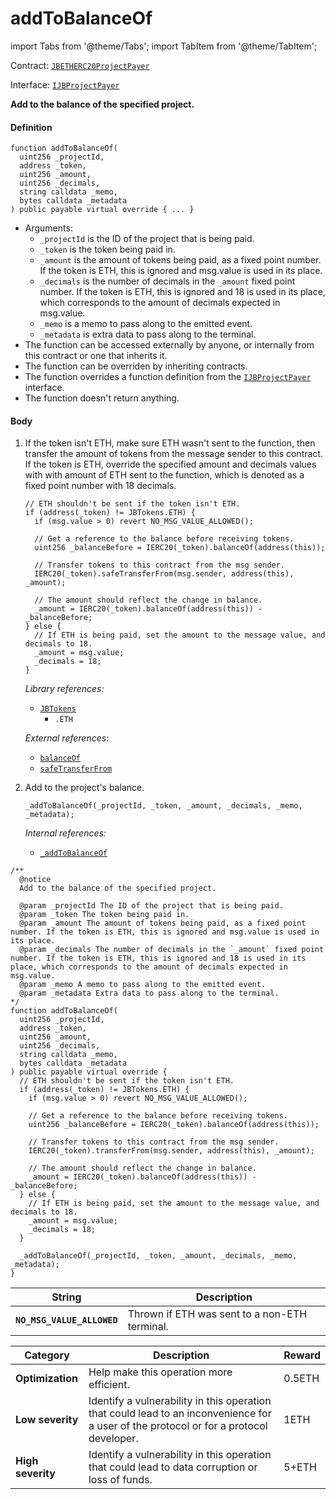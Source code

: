 # addToBalanceOf

import Tabs from '@theme/Tabs';
import TabItem from '@theme/TabItem';

Contract: [`JBETHERC20ProjectPayer`](/dev/api/contracts/or-utilities/jbetherc20projectpayer/README.md)

Interface: [`IJBProjectPayer`](/dev/api/interfaces/ijbprojectpayer.md)

<Tabs>
<TabItem value="Step by step" label="Step by step">

**Add to the balance of the specified project.**

#### Definition

```
function addToBalanceOf(
  uint256 _projectId,
  address _token,
  uint256 _amount,
  uint256 _decimals,
  string calldata _memo,
  bytes calldata _metadata
) public payable virtual override { ... }
```

* Arguments:
  * `_projectId` is the ID of the project that is being paid.
  * `_token` is the token being paid in.
  * `_amount` is the amount of tokens being paid, as a fixed point number. If the token is ETH, this is ignored and msg.value is used in its place.
  * `_decimals` is the number of decimals in the `_amount` fixed point number. If the token is ETH, this is ignored and 18 is used in its place, which corresponds to the amount of decimals expected in msg.value.
  * `_memo` is a memo to pass along to the emitted event.
  * `_metadata` is extra data to pass along to the terminal.
* The function can be accessed externally by anyone, or internally from this contract or one that inherits it.
* The function can be overriden by inheriting contracts.
* The function overrides a function definition from the [`IJBProjectPayer`](/dev/api/interfaces/ijbprojectpayer.md) interface.
* The function doesn't return anything.

#### Body

1.  If the token isn't ETH, make sure ETH wasn't sent to the function, then transfer the amount of tokens from the message sender to this contract. If the token is ETH, override the specified amount and decimals values with with amount of ETH sent to the function, which is denoted as a fixed point number with 18 decimals.

    ```
    // ETH shouldn't be sent if the token isn't ETH.
    if (address(_token) != JBTokens.ETH) {
      if (msg.value > 0) revert NO_MSG_VALUE_ALLOWED();

      // Get a reference to the balance before receiving tokens.
      uint256 _balanceBefore = IERC20(_token).balanceOf(address(this));

      // Transfer tokens to this contract from the msg sender.
      IERC20(_token).safeTransferFrom(msg.sender, address(this), _amount);

      // The amount should reflect the change in balance.
      _amount = IERC20(_token).balanceOf(address(this)) - _balanceBefore;
    } else {
      // If ETH is being paid, set the amount to the message value, and decimals to 18.
      _amount = msg.value;
      _decimals = 18;
    }
    ```

    _Library references:_

    * [`JBTokens`](/dev/api/libraries/jbtokens.md)
      * `.ETH`
      
    _External references:_

    * [`balanceOf`](https://docs.openzeppelin.com/contracts/4.x/api/token/erc20#IERC20-balanceOf-address-)
    * [`safeTransferFrom`](https://docs.openzeppelin.com/contracts/4.x/api/token/erc20#SafeERC20-safeTransferFrom-contract-IERC20-address-address-uint256-)
2.  Add to the project's balance.

    ```
    _addToBalanceOf(_projectId, _token, _amount, _decimals, _memo, _metadata);
    ```

    _Internal references:_

    * [`_addToBalanceOf`](/dev/api/contracts/or-utilities/jbetherc20projectpayer/write/-_addtobalanceof.md)
    
</TabItem>

<TabItem value="Code" label="Code">

```
/** 
  @notice 
  Add to the balance of the specified project.

  @param _projectId The ID of the project that is being paid.
  @param _token The token being paid in.
  @param _amount The amount of tokens being paid, as a fixed point number. If the token is ETH, this is ignored and msg.value is used in its place.
  @param _decimals The number of decimals in the `_amount` fixed point number. If the token is ETH, this is ignored and 18 is used in its place, which corresponds to the amount of decimals expected in msg.value.
  @param _memo A memo to pass along to the emitted event.
  @param _metadata Extra data to pass along to the terminal.
*/
function addToBalanceOf(
  uint256 _projectId,
  address _token,
  uint256 _amount,
  uint256 _decimals,
  string calldata _memo,
  bytes calldata _metadata
) public payable virtual override {
  // ETH shouldn't be sent if the token isn't ETH.
  if (address(_token) != JBTokens.ETH) {
    if (msg.value > 0) revert NO_MSG_VALUE_ALLOWED();

    // Get a reference to the balance before receiving tokens.
    uint256 _balanceBefore = IERC20(_token).balanceOf(address(this));

    // Transfer tokens to this contract from the msg sender.
    IERC20(_token).transferFrom(msg.sender, address(this), _amount);

    // The amount should reflect the change in balance.
    _amount = IERC20(_token).balanceOf(address(this)) - _balanceBefore;
  } else {
    // If ETH is being paid, set the amount to the message value, and decimals to 18.
    _amount = msg.value;
    _decimals = 18;
  }

  _addToBalanceOf(_projectId, _token, _amount, _decimals, _memo, _metadata);
}
```

</TabItem>

<TabItem value="Errors" label="Errors">

| String                                       | Description                                                                     |
| -------------------------------------------- | ------------------------------------------------------------------------------- |
| **`NO_MSG_VALUE_ALLOWED`**    | Thrown if ETH was sent to a non-ETH terminal.   |

</TabItem>

<TabItem value="Bug bounty" label="Bug bounty">

| Category          | Description                                                                                                                            | Reward |
| ----------------- | -------------------------------------------------------------------------------------------------------------------------------------- | ------ |
| **Optimization**  | Help make this operation more efficient.                                                                                               | 0.5ETH |
| **Low severity**  | Identify a vulnerability in this operation that could lead to an inconvenience for a user of the protocol or for a protocol developer. | 1ETH   |
| **High severity** | Identify a vulnerability in this operation that could lead to data corruption or loss of funds.                                        | 5+ETH  |

</TabItem>
</Tabs>

